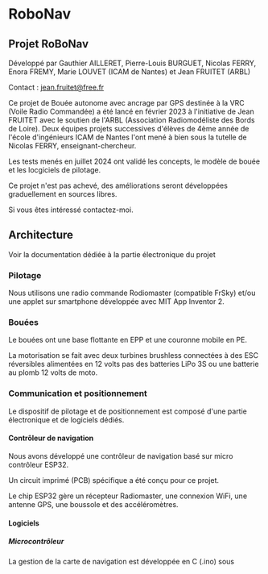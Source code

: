 # RoboNav
 
## Projet RoBoNav 

Développé par Gauthier AILLERET, Pierre-Louis BURGUET, Nicolas FERRY, Enora FREMY, Marie LOUVET (ICAM de Nantes)
et Jean FRUITET (ARBL)

Contact : jean.fruitet@free.fr

Ce projet de Bouée autonome avec ancrage par GPS destinée à la VRC (Voile Radio Commandée) 
a été lancé en février 2023 à l'initiative de Jean FRUITET avec le soutien de l'ARBL (Association Radiomodéliste des Bords de Loire).
Deux équipes projets successives d'élèves de 4ème année de l'école d'ingénieurs ICAM de Nantes 
l'ont mené à bien sous la tutelle de Nicolas FERRY, enseignant-chercheur.

Les tests menés en juillet 2024 ont validé les concepts, le modèle de bouée et les locgiciels
de pilotage.

Ce projet n'est pas achevé, des améliorations seront développées graduellement en sources libres.

Si vous êtes intéressé contactez-moi.


## Architecture



Voir la documentation dédiée à la partie électronique du projet

### Pilotage
Nous utilisons une radio commande Rodiomaster (compatible FrSky)
et/ou une applet sur smartphone développée avec MIT App Inventor 2.

### Bouées
Le bouées ont une base flottante en EPP et une couronne mobile en PE.

La motorisation se fait avec deux turbines brushless connectées à des ESC réversibles alimentées en 12 volts pas des batteries LiPo 3S ou une batterie au plomb 12 volts de moto.

### Communication et positionnement
Le dispositif de pilotage et de positionnement est composé d'une partie électronique et de logiciels dédiés.

#### Contrôleur de navigation
Nous avons développé une contrôleur de navigation basé sur micro contrôleur ESP32.

Un circuit imprimé (PCB) spécifique a été conçu pour ce projet.

Le chip ESP32 gère un récepteur Radiomaster, une connexion WiFi, une antenne GPS, une boussole et des accéléromètres.

#### Logiciels

##### Microcontrôleur
La gestion de la carte de navigation est développée en C (.ino) sous  